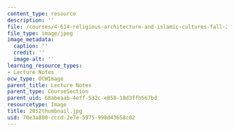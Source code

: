 ```yaml
---
content_type: resource
description: ''
file: /courses/4-614-religious-architecture-and-islamic-cultures-fall-2002/70e3a800cccd2e7e5975998d43658c02_2052thumbnail.jpg
file_type: image/jpeg
image_metadata:
  caption: ''
  credit: ''
  image-alt: ''
learning_resource_types:
- Lecture Notes
ocw_type: OCWImage
parent_title: Lecture Notes
parent_type: CourseSection
parent_uid: 68abeaab-4eff-532c-e858-18d3ffb567bd
resourcetype: Image
title: 2052thumbnail.jpg
uid: 70e3a800-cccd-2e7e-5975-998d43658c02
---
```


